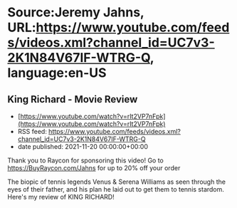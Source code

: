 # Source:Jeremy Jahns, URL:https://www.youtube.com/feeds/videos.xml?channel_id=UC7v3-2K1N84V67IF-WTRG-Q, language:en-US

## King Richard - Movie Review
 - [https://www.youtube.com/watch?v=rIt2VP7nFpk](https://www.youtube.com/watch?v=rIt2VP7nFpk)
 - RSS feed: https://www.youtube.com/feeds/videos.xml?channel_id=UC7v3-2K1N84V67IF-WTRG-Q
 - date published: 2021-11-20 00:00:00+00:00

Thank you to Raycon for sponsoring this video! Go to https://BuyRaycon.com/Jahns for up to 20% off your order

The biopic of tennis legends Venus & Serena Williams as seen through the eyes of their father, and his plan he laid out to get them to tennis stardom. Here's my review of KING RICHARD!

